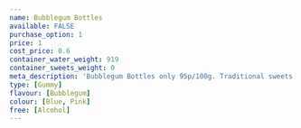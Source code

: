 ```yaml
---
name: Bubblegum Bottles
available: FALSE
purchase_option: 1
price: 1
cost_price: 0.6
container_water_weight: 919
container_sweets_weight: 0
meta_description: 'Bubblegum Bottles only 95p/100g. Traditional sweets and more at Humbugs Confectionery Store. Specialists in satisfying your sweet tooth!'
type: [Gummy]
flavour: [Bubblegum]
colour: [Blue, Pink]
free: [Alcohol]
---
```

